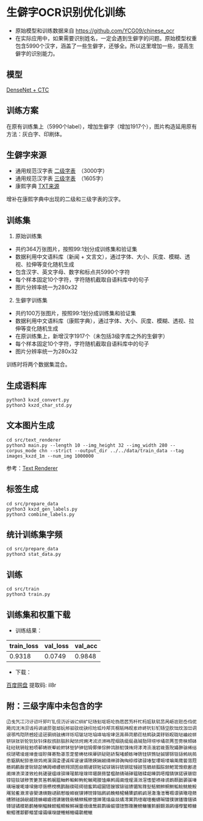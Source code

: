# 生僻字OCR识别优化训练

- 原始模型和训练数据来自 https://github.com/YCG09/chinese_ocr
- 在实际应用中，如果需要识别姓名，一定会遇到生僻字的问题。原始模型权重包含5990个汉字，涵盖了一些生僻字，还够全。所以这里增加一些，提高生僻字的识别能力。



## 模型

[DenseNet + CTC](https://github.com/YCG09/chinese_ocr#densenet--ctc%E8%AE%AD%E7%BB%83)



## 训练方案

在原有训练集上（5990个label），增加生僻字（增加1917个），图片构造延用原有方法：灰白字、印刷体。



## 生僻字来源

- 通用规范汉字表 [二级字表](http://cidian.zwbk2009.com/index.php?title=%E9%80%9A%E7%94%A8%E8%A7%84%E8%8C%83%E6%B1%89%E5%AD%97%E8%A1%A8%EF%BC%88%E4%BA%8C%E7%BA%A7%E5%AD%97%E8%A1%A8%EF%BC%89)　（3000字）
- 通用规范汉字表 [三级字表](http://cidian.zwbk2009.com/index.php?title=%E9%80%9A%E7%94%A8%E8%A7%84%E8%8C%83%E6%B1%89%E5%AD%97%E8%A1%A8%EF%BC%88%E4%B8%89%E7%BA%A7%E5%AD%97%E8%A1%A8%EF%BC%89)　（1605字）
- 康熙字典 [TXT来源](https://github.com/7468696e6b/kangxiDictText)

增补在康熙字典中出现的二级和三级字表的汉字。



## 训练集

1. 原始训练集

- 共约364万张图片，按照99:1划分成训练集和验证集
- 数据利用中文语料库（新闻 + 文言文），通过字体、大小、灰度、模糊、透视、拉伸等变化随机生成
- 包含汉字、英文字母、数字和标点共5990个字符
- 每个样本固定10个字符，字符随机截取自语料库中的句子
- 图片分辨率统一为280x32



2. 生僻字训练集

- 共约100万张图片，按照99:1划分成训练集和验证集
- 数据利用中文语料库（康熙字典），通过字体、大小、灰度、模糊、透视、拉伸等变化随机生成
- 在原训练集上，新增汉字1917个（未包括3级字库之外的生僻字）
- 每个样本固定10个字符，字符随机截取自语料库中的句子
- 图片分辨率统一为280x32



训练时将两个数据集混合。



## 生成语料库

```
python3 kxzd_convert.py
python3 kxzd_char_std.py
```



## 文本图片生成

```
cd src/text_renderer
python3 main.py --length 10 --img_height 32 --img_width 280 --corpus_mode chn --strict --output_dir ../../data/train_data --tag images_kxzd_1m --num_img 1000000
```

参考：[Text Renderer](https://github.com/Sanster/text_renderer)



## 标签生成

```
cd src/prepare_data
python3 kxzd_gen_labels.py
python3 combine_labels.py
```



## 统计训练集字频

```
cd src/prepare_data
python3 stat_data.py
```



## 训练

```
cd src/train
python3 train.py
```



## 训练集和权重下载

- 训练结果：

| train_loss | val_loss | val_acc |
| ---------- | -------- | ------- |
| 0.9318     | 0.0749   | 0.9848  |



- 下载：

[百度网盘](https://pan.baidu.com/s/1MYOKmN-RUBKllAA9v4LcqQ) 提取码: il8r 



## 附：三级字库中未包含的字

```
𠙶戋氕冮汈𬣙讱圲𨙸吖钆伣𬇕䜣讻𬣞𬘓纩玘玚刬𫭟坜𫭢㧑苊苉𫇭杄杧杩尪轪𫐄旵呙𫵷岜觃岙㑇伲飏闶𣲘𣲗𬇙𬣡祃诇诐屃𫸩䢺妧𨚕驲𫘜𬘘𫘝纼玱坬坽䢼𦭜㭎𬨂𬀩𬀪岽岞峂𬬩钐钔钖垈肷饳炆泇峃𫍣𬣳𬩽鸤𬮿𬯀乸𫰛迳𬳵𬳶䌹𫠊绋玶𬍛玿韨垯垲垍鿍垴垵垏荙荛茽𬜬𦰡荭㭕䴓砄䶮轷轹𪾢昽哒𪨰峧帡钘𫓧𬬮𬬱𬬭钪钬钭俫舣鸧䏡𦙶胩飐饻炣㶲洘㳚浈浉袆陧𬘡𬳽𬘩𫄧骉珹𪟝𬍤𫭼埗埇莰𬜯莶䓖𬂩𫠆砵砫硁𨐈辀辁𬌗唝𫑡帱崁𪨶崄赆𬬸钷𬬻𬬹𬬿𬭁倻𫢸倧舯鸰脎鱽𫗧烠𬊈涍涄涢涐𬒈袯疍𨺙㛚翀𬳿𫄨绤𬘫琎珺堎堐𫮃壸㙍聍萚䓫勚䓬菍萣䓨梼梽梾厣硔鿎硙硚䴕啫𬱖𬟽啴铏𫓯𫟹铕𫟼铖铘铞铥铴鸺㿠鸼悆䝙脶鱾猄𠅤庼䴔阌淏𬇹𬍡𬤇𫍯裈𬤊𫍲谞𬯎媖婳婌𬘬𬘭𬴂𫘦绹𫟅𬘯骕𫘧堾堼㙘塅𪣻𡎚萳蒇蒈蒎蒄𬃊鹀𬷕酦詟𫐐辌𬹼晪𧿹𫶇崾嵚翙𫖮圐赑赒鿏铹𬭊铽𨱇𫓶锊锍锎𬭎锓颋筜舾𫖯腘腙𬱟鲃𫛭馉𫷷鄌遆𬮱𬊤𣸣溁溇敩裣毵𬴃𫘨缊缐骙瑓瑆䴖瑝瑔𤧛瑂蓢蓣榃榅𬪩碃𬒔䃅辒𬨎𫐓龆暕鹍𫫇赗锖𫓹锘锳锧锪𬭚锫锬𬭛䅟𬕂筻筼筶鹎艉腽鲉鲊鲌䲟𬶋𬶍鲏飔𦝼馌瘅鹒阘𫔶煃煋滠滧滘愭塱𫌀禒谫鹔𫖳戤𫘪𫘬瑧𫞩瑨瑷墘𡐓墚撖𪤗蔹槚𣗋槜𬸘酾碶𬒗𥔲碹𫚖䴗嶍圙𨱏锼𬭤锿镃镄镅鹙箨㙦鲒鲕𫚕鲖鲗鲘鲙𬶐𬶏𩽾飗𬸚鲝漖潆㽏㮾𬤝𬙂麹叇鹝慭暶䗖㠇镆镈镋镎𬭩䴘鹟𩾃鲦鲪鲬橥鹠鹡鹢潖潵澛潽𬸣禤𫍽𬴊璥璒𬞟𥕢豮𫟦𬺈𫠜鹾蹅䗛𪩘嶦𬭬𨱑𬭯篯衠鲭鲯鲺鲹𫗴亸𬸦熻燊燚燏澪黉鹨𫄷𤩽璮櫆蟏㘎𬭳镤𬭶𫔍镥镨𬭸𨱔𬭼𫔎穙簕𬸪䲠𬶟鲾𬶠鲿鳁鳂鳈鳉襕𬶨𦈡𫄸鬶𬟁鹲𥖨䗴镮镱酂簰䲢鳑鳒鹱鹯𦒍䎖瀔䴙𬙊㰀鳘𬶭𩾌鳚鳛彟颥𨟠𬶮𨭉㸌骦𬙋𤫉𬺓鳠鳡鳣礵鹴鳤𫚭
```

